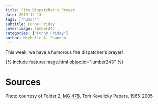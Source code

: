 ```yaml
---
title: Fire Dispatcher's Prayer
date: 2019-12-13
tags: ["humor"]
subtitle: Funny Friday
cover-image: lumber243
categories: ["Funny Friday"]
author: Michelle A. Shannon
---
```


This week, we have a humorous fire dispatcher's prayer!

{% include feature/image.html objectid="lumber243" %}

# Sources

Photo courtesy of Folder 2, [MG 478](https://archiveswest.orbiscascade.org/ark:/80444/xv707396/), Tom Kovalicky Papers, 1965-2005